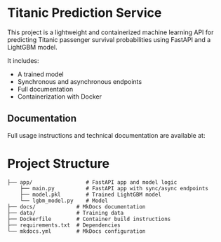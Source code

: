 # Titanic Prediction Service

This project is a lightweight and containerized machine learning API for predicting Titanic passenger survival 
probabilities using FastAPI and a LightGBM model.

It includes:
- A trained model
- Synchronous and asynchronous endpoints
- Full documentation
- Containerization with Docker

## Documentation

Full usage instructions and technical documentation are available at:


# Project Structure

    ├── app/                 # FastAPI app and model logic
        ├── main.py          # FastAPI app with sync/async endpoints
        ├── model.pkl        # Trained LightGBM model
        └── lgbm_model.py    # Model
    ├── docs/             # MkDocs documentation
    ├── data/             # Training data
    ├── Dockerfile        # Container build instructions
    ├── requirements.txt  # Dependencies
    └── mkdocs.yml        # MkDocs configuration    